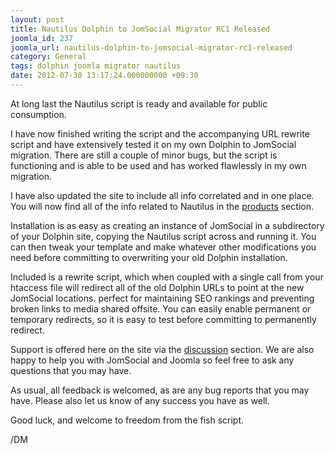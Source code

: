 ```yaml
---
layout: post
title: Nautilus Dolphin to JomSocial Migrator RC1 Released
joomla_id: 237
joomla_url: nautilus-dolphin-to-jomsocial-migrator-rc1-released
category: General
tags: dolphin joomla migrator nautilus
date: 2012-07-30 13:17:24.000000000 +09:30
---
```

<p>At long last the Nautilus script is ready and available for public consumption.</p>
<p>I have now finished writing the script and the&nbsp;accompanying&nbsp;URL rewrite script and have extensively tested it on my own Dolphin to JomSocial migration. There are still a couple of minor bugs, but the script is functioning and is able to be used and has worked flawlessly in my own migration.</p>
<p>I have also updated the site to include all info correlated and in one place. You will now find all of the info related to Nautilus in the <a href="products/nautilus">products</a> section.</p>
<p>Installation is as easy as creating an instance of JomSocial in a subdirectory of your Dolphin site, copying the Nautilus script across and running it. You can then tweak your template and make whatever other modifications you need before committing to overwriting your old Dolphin installation.</p>
<p>Included is a rewrite script, which when coupled with a single call from your htaccess file will redirect all of the old Dolphin URLs to point at the new JomSocial locations. perfect for maintaining SEO rankings and preventing broken links to media shared offsite. You can easily enable permanent or temporary redirects, so it is easy to test before committing to permanently redirect.</p>
<p>Support is offered here on the site via the <a href="discussions">discussion</a> section. We are also happy to help you with JomSocial and Joomla so feel free to ask any questions that you may have.</p>
<p>As usual, all feedback is welcomed, as are any bug reports that you may have. Please also let us know of any success you have as well.</p>
<p>Good luck, and welcome to freedom from the fish script.</p>
<p>/DM</p>

